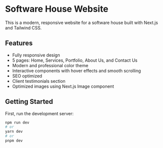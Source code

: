 # Software House Website

This is a modern, responsive website for a software house built with Next.js and Tailwind CSS.

## Features

- Fully responsive design
- 5 pages: Home, Services, Portfolio, About Us, and Contact Us
- Modern and professional color theme
- Interactive components with hover effects and smooth scrolling
- SEO optimized
- Client testimonials section
- Optimized images using Next.js Image component

## Getting Started

First, run the development server:

```bash
npm run dev
# or
yarn dev
# or
pnpm dev


